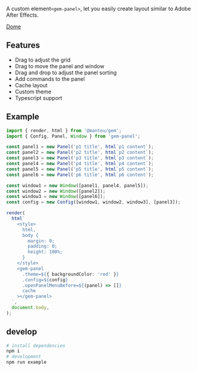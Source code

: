 A custom element`<gem-panel>`, let you easily create layout similar to Adobe After Effects.

[Dome](https://gem-panel.vercel.app/)

## Features

- Drag to adjust the grid
- Drag to move the panel and window
- Drag and drop to adjust the panel sorting
- Add commands to the panel
- Cache layout
- Custom theme
- Typescript support

## Example

```ts
import { render, html } from '@mantou/gem';
import { Config, Panel, Window } from 'gem-panel';

const panel1 = new Panel('p1 title', html`p1 content`);
const panel2 = new Panel('p2 title', html`p2 content`);
const panel3 = new Panel('p3 title', html`p3 content`);
const panel4 = new Panel('p4 title', html`p4 content`);
const panel5 = new Panel('p5 title', html`p5 content`);
const panel6 = new Panel('p6 title', html`p6 content`);

const window1 = new Window([panel1, panel4, panel5]);
const window2 = new Window([panel2]);
const window3 = new Window([panel6]);
const config = new Config([window1, window2, window3], [panel3]);

render(
  html`
    <style>
      html,
      body {
        margin: 0;
        padding: 0;
        height: 100%;
      }
    </style>
    <gem-panel
      .theme=${{ backgroundColor: 'red' }}
      .config=${config}
      .openPanelMenuBefore=${(panel) => []}
      cache
    ></gem-panel>
  `,
  document.body,
);
```

## develop

```bash
# install dependencies
npm i
# development
npm run example
```
